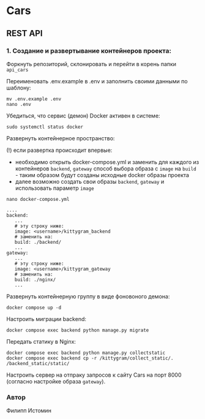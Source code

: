 #  Cars
## REST API 

### 1. Создание и развертывание контейнеров проекта:

Форкнуть репозиторий, склонировать и перейти в корень папки `api_cars`

Переименовать .env.example в .env и заполнить своими данными по шаблону:

```
mv .env.example .env
nano .env
```

Убедиться, что сервис (демон) Docker активен в системе:

```
sudo systemctl status docker
```

Развернуть контейнерное пространство:

(!) если развертка происходит впервые:

- необходимо открыть docker-compose.yml и заменить для каждого из контейнеров `backend`, `gateway` способ выбора образа с `image` на `build` - таким образом будут созданы исходные docker образы проекта
- далее возможно создать свои образы `backend`, `gateway` и использовать параметр `image`

```
nano docker-compose.yml
```
```
....
backend:
   ...
   # эту строку ниже:
   image: <username>/kittygram_backend
   # заменить на:
   build: ./backend/
   ...
gateway:
   ...
   # эту строку ниже:
   image: <username>/kittygram_gateway
   # заменить на:
   build: ./nginx/
   ...
```

Развернуть контейнерную группу в виде фоновоного демона:

```
docker compose up -d
```

Настроить миграции backend:

```
docker compose exec backend python manage.py migrate
```

Передать статику в Nginx:

```
docker compose exec backend python manage.py collectstatic
docker compose exec backend cp -r /kittygram/collect_static/. /backend_static/static/
```

Настроить сервер на отпраку запросов к сайту Cars на порт 8000 (согласно настройке образа `gateway`).

### Автор

Филипп Истомин